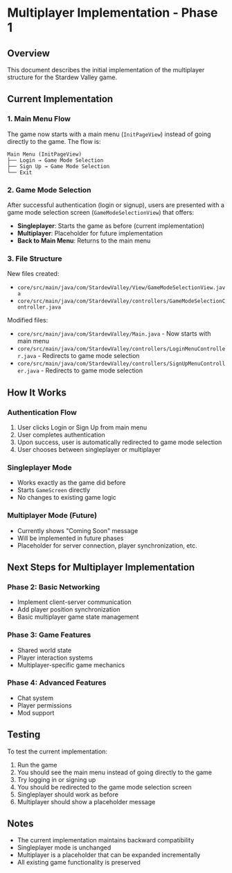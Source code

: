 # Multiplayer Implementation - Phase 1

## Overview
This document describes the initial implementation of the multiplayer structure for the Stardew Valley game.

## Current Implementation

### 1. Main Menu Flow
The game now starts with a main menu (`InitPageView`) instead of going directly to the game. The flow is:

```
Main Menu (InitPageView)
├── Login → Game Mode Selection
├── Sign Up → Game Mode Selection
└── Exit
```

### 2. Game Mode Selection
After successful authentication (login or signup), users are presented with a game mode selection screen (`GameModeSelectionView`) that offers:

- **Singleplayer**: Starts the game as before (current implementation)
- **Multiplayer**: Placeholder for future implementation
- **Back to Main Menu**: Returns to the main menu

### 3. File Structure
New files created:
- `core/src/main/java/com/StardewValley/View/GameModeSelectionView.java`
- `core/src/main/java/com/StardewValley/controllers/GameModeSelectionController.java`

Modified files:
- `core/src/main/java/com/StardewValley/Main.java` - Now starts with main menu
- `core/src/main/java/com/StardewValley/controllers/LoginMenuController.java` - Redirects to game mode selection
- `core/src/main/java/com/StardewValley/controllers/SignUpMenuController.java` - Redirects to game mode selection

## How It Works

### Authentication Flow
1. User clicks Login or Sign Up from main menu
2. User completes authentication
3. Upon success, user is automatically redirected to game mode selection
4. User chooses between singleplayer or multiplayer

### Singleplayer Mode
- Works exactly as the game did before
- Starts `GameScreen` directly
- No changes to existing game logic

### Multiplayer Mode (Future)
- Currently shows "Coming Soon" message
- Will be implemented in future phases
- Placeholder for server connection, player synchronization, etc.

## Next Steps for Multiplayer Implementation

### Phase 2: Basic Networking
- Implement client-server communication
- Add player position synchronization
- Basic multiplayer game state management

### Phase 3: Game Features
- Shared world state
- Player interaction systems
- Multiplayer-specific game mechanics

### Phase 4: Advanced Features
- Chat system
- Player permissions
- Mod support

## Testing
To test the current implementation:
1. Run the game
2. You should see the main menu instead of going directly to the game
3. Try logging in or signing up
4. You should be redirected to the game mode selection screen
5. Singleplayer should work as before
6. Multiplayer should show a placeholder message

## Notes
- The current implementation maintains backward compatibility
- Singleplayer mode is unchanged
- Multiplayer is a placeholder that can be expanded incrementally
- All existing game functionality is preserved
